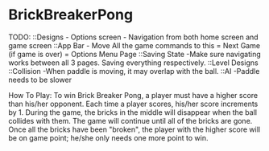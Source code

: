 BrickBreakerPong
================

TODO:
::Designs
	- Options screen
	- Navigation from both home screen and game screen
::App Bar
	- Move All the game commands to this
		= Next Game (if game is over)
		= Options Menu Page
::Saving State
	-Make sure navigating works between all 3 pages. Saving everything respectively.
::Level Designs
::Collision
	-When paddle is moving, it may overlap with the ball.
::AI
	-Paddle needs to be slower
	
	
How To Play:
To win Brick Breaker Pong, a player must have a higher score than his/her opponent. Each time a player scores, his/her score increments by 1. During the game, the bricks in the middle will disappear when the ball collides with them. The game will continue until all of the bricks are gone. Once all the bricks have been "broken", the player with the higher score will be on game point; he/she only needs one more point to win. 